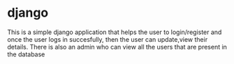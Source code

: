 # django
This is a simple django application that helps the user to login/register and once the user logs in succesfully, then the user can  update,view their details.
There is also an admin who can view all the users that are present in the database
